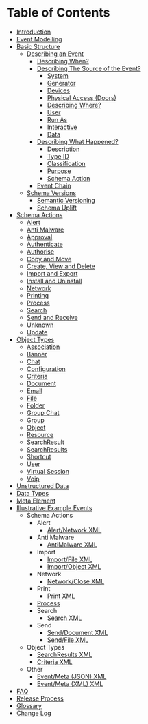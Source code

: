 # Table of Contents

* [Introduction](README.md)
* [Event Modelling](eventModelling.md)
* [Basic Structure](basicStructure/README.md)
    * [Describing an Event](./basicStructure/README.md#describing-an-event)
        * [Describing When?](./basicStructure/README.md#describing-when)
        * [Describing The Source of the Event?](./basicStructure/README.md#describing-the-source-of-the-event)
            * [System](./basicStructure/README.md#system)
            * [Generator](./basicStructure/README.md#generator)
            * [Devices](./basicStructure/README.md#devices)
            * [Physical Access (Doors)](./basicStructure/README.md#physical-access-doors)
            * [Describing Where?](./basicStructure/README.md#describing-where)
            * [User](./basicStructure/README.md#user)
            * [Run As](./basicStructure/README.md#run-as)
            * [Interactive](./basicStructure/README.md#interactive)
            * [Data](./basicStructure/README.md#data)
        * [Describing What Happened?](./basicStructure/README.md#describing-what-happened)
            * [Description](./basicStructure/README.md#description)
            * [Type ID](./basicStructure/README.md#type-id)
            * [Classification](./basicStructure/README.md#classification)
            * [Purpose](./basicStructure/README.md#purpose)
            * [Schema Action](./basicStructure/README.md#schema-action)
        * [Event Chain](./basicStructure/README.md#event-chain)
    * [Schema Versions](./basicStructure/README.md#schema-versions)
      * [Semantic Versioning](./basicStructure/README.md#semantic-versioning)
      * [Schema Uplift](./basicStructure/README.md#schema-uplift)
* [Schema Actions](./schemaActions/README.md)
    * [Alert](./schemaActions/alert.md)
    * [Anti Malware](./schemaActions/antiMalware.md)
    * [Approval](./schemaActions/approval.md)
    * [Authenticate](./schemaActions/authenticate.md)
    * [Authorise](./schemaActions/authorise.md)
    * [Copy and Move](./schemaActions/copyMove.md)
    * [Create, View and Delete](./schemaActions/createViewDelete.md)
    * [Import and Export](./schemaActions/importExport.md)
    * [Install and Uninstall](./schemaActions/installUninstall.md)
    * [Network](./schemaActions/network.md)
    * [Printing](./schemaActions/printing.md)
    * [Process](./schemaActions/process.md)
    * [Search](./schemaActions/search.md)
    * [Send and Receive](./schemaActions/sendReceive.md)
    * [Unknown](./schemaActions/unknown.md)
    * [Update](./schemaActions/update.md)
* [Object Types](./objectTypes/README.md)
    * [Association](./objectTypes/association.md)
    * [Banner](./objectTypes/banner.md)
    * [Chat](./objectTypes/chat.md)
    * [Configuration](./objectTypes/configuration.md)
    * [Criteria](./objectTypes/criteria.md)
    * [Document](./objectTypes/document.md)
    * [Email](./objectTypes/email.md)
    * [File](./objectTypes/file.md)
    * [Folder](./objectTypes/folder.md)
    * [Group Chat](./objectTypes/groupChat.md)
    * [Group](./objectTypes/group.md)
    * [Object](./objectTypes/object.md)
    * [Resource](./objectTypes/resource.md)
    * [SearchResult](./objectTypes/searchResult.md)
    * [SearchResults](./objectTypes/searchResults.md)
    * [Shortcut](./objectTypes/shortcut.md)
    * [User](./objectTypes/user.md)
    * [Virtual Session](./objectTypes/virtualSession.md)
    * [Voip](./objectTypes/voip.md)
* [Unstructured Data](unstructuredData.md)
* [Data Types](dataTypes.md)
* [Meta Element](./meta.md)
* [Illustrative Example Events](./completeExamples/README.md)
    * Schema Actions
        * Alert
            * [Alert/Network XML](./completeExamples/xml/schemaActions/Alert_Network.xml.md)
        * Anti Malware
            * [AntiMalware XML](./completeExamples/xml/schemaActions/AntiMalware.xml.md)
        * Import
            * [Import/File XML](./completeExamples/xml/schemaActions/Import_File.xml.md)
            * [Import/Object XML](./completeExamples/xml/schemaActions/Import_Object.xml.md)
        * Network
            * [Network/Close XML](./completeExamples/xml/schemaActions/Network_Close.xml.md)
        * Print
            * [Print XML](./completeExamples/xml/schemaActions/Print.xml.md)
        * [Process](./completeExamples/process.md)
        * Search
            * [Search XML](./completeExamples/xml/schemaActions/Search.xml.md)
        * Send
            * [Send/Document XML](./completeExamples/xml/schemaActions/Send_Document.xml.md)
            * [Send/File XML](./completeExamples/xml/schemaActions/Send_File.xml.md)
    * Object Types
        * [SearchResults XML](./completeExamples/xml/objectTypes/SearchResults.xml.md)
        * [Criteria XML](./completeExamples/xml/objectTypes/Criteria.xml.md)
    * Other
        * [Event/Meta (JSON) XML](./completeExamples/xml/Event_Meta_JSON.xml.md)
        * [Event/Meta (XML) XML](./completeExamples/xml/Event_Meta_XML.xml.md)
* [FAQ](FAQ.md)
* [Release Process](releaseProcess.md)
* [Glossary](Glossary.md)
* [Change Log](CHANGELOG.md)





